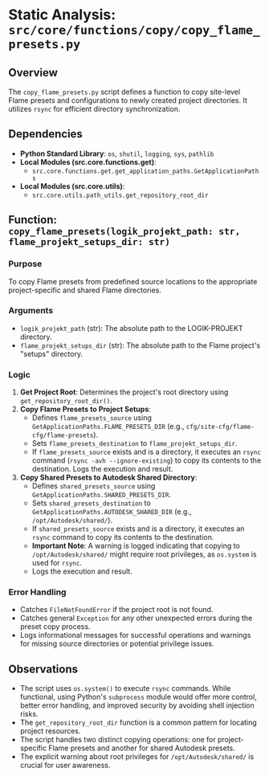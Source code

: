 # Static Analysis: `src/core/functions/copy/copy_flame_presets.py`

## Overview
The `copy_flame_presets.py` script defines a function to copy site-level Flame presets and configurations to newly created project directories. It utilizes `rsync` for efficient directory synchronization.

## Dependencies
- **Python Standard Library**: `os`, `shutil`, `logging`, `sys`, `pathlib`
- **Local Modules (src.core.functions.get)**:
    - `src.core.functions.get.get_application_paths.GetApplicationPaths`
- **Local Modules (src.core.utils)**:
    - `src.core.utils.path_utils.get_repository_root_dir`

## Function: `copy_flame_presets(logik_projekt_path: str, flame_projekt_setups_dir: str)`

### Purpose
To copy Flame presets from predefined source locations to the appropriate project-specific and shared Flame directories.

### Arguments
- `logik_projekt_path` (str): The absolute path to the LOGIK-PROJEKT directory.
- `flame_projekt_setups_dir` (str): The absolute path to the Flame project's "setups" directory.

### Logic
1.  **Get Project Root**: Determines the project's root directory using `get_repository_root_dir()`.
2.  **Copy Flame Presets to Project Setups**:
    - Defines `flame_presets_source` using `GetApplicationPaths.FLAME_PRESETS_DIR` (e.g., `cfg/site-cfg/flame-cfg/flame-presets`).
    - Sets `flame_presets_destination` to `flame_projekt_setups_dir`.
    - If `flame_presets_source` exists and is a directory, it executes an `rsync` command (`rsync -avh --ignore-existing`) to copy its contents to the destination. Logs the execution and result.
3.  **Copy Shared Presets to Autodesk Shared Directory**:
    - Defines `shared_presets_source` using `GetApplicationPaths.SHARED_PRESETS_DIR`.
    - Sets `shared_presets_destination` to `GetApplicationPaths.AUTODESK_SHARED_DIR` (e.g., `/opt/Autodesk/shared/`).
    - If `shared_presets_source` exists and is a directory, it executes an `rsync` command to copy its contents to the destination.
    - **Important Note**: A warning is logged indicating that copying to `/opt/Autodesk/shared/` might require root privileges, as `os.system` is used for `rsync`.
    - Logs the execution and result.

### Error Handling
- Catches `FileNotFoundError` if the project root is not found.
- Catches general `Exception` for any other unexpected errors during the preset copy process.
- Logs informational messages for successful operations and warnings for missing source directories or potential privilege issues.

## Observations
- The script uses `os.system()` to execute `rsync` commands. While functional, using Python's `subprocess` module would offer more control, better error handling, and improved security by avoiding shell injection risks.
- The `get_repository_root_dir` function is a common pattern for locating project resources.
- The script handles two distinct copying operations: one for project-specific Flame presets and another for shared Autodesk presets.
- The explicit warning about root privileges for `/opt/Autodesk/shared/` is crucial for user awareness.
